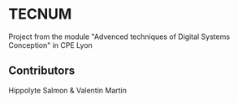 # TECNUM
Project from the module "Advenced techniques of Digital Systems Conception" in CPE Lyon

## Contributors

Hippolyte Salmon & Valentin Martin

